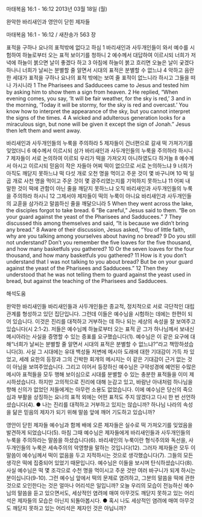 마태복음 16:1 - 16:12 
2013년 03월 18일 (월)

완악한 바리새인과 영안이 닫힌 제자들



마태복음 16:1 - 16:12 / 새찬송가 563 장


표적을 구하나 요나의 표적밖에 없다고 하심
1 바리새인과 사두개인들이 와서 예수를 시험하여 하늘로부터 오는 표적 보이기를 청하니 2 예수께서 대답하여 이르시되 너희가 저녁에 하늘이 붉으면 날이 좋겠다 하고 3 아침에 하늘이 붉고 흐리면 오늘은 날이 궂겠다 하나니 너희가 날씨는 분별할 줄 알면서 시대의 표적은 분별할 수 없느냐 4 악하고 음란한 세대가 표적을 구하나 요나의 표적 밖에는 보여 줄 표적이 없느니라 하시고 그들을 떠나 가시니라
1 The Pharisees and Sadducees came to Jesus and tested him by asking him to show them a sign from heaven. 2 He replied, “When evening comes, you say, ‘It will be fair weather, for the sky is red,’ 3 and in the morning, ‘Today it will be stormy, for the sky is red and overcast.’ You know how to interpret the appearance of the sky, but you cannot interpret the signs of the times. 4 A wicked and adulterous generation looks for a miraculous sign, but none will be given it except the sign of Jonah.” Jesus then left them and went away.

바리새인과 사두개인들의 누룩을 주의하라
5 제자들이 건너편으로 갈새 떡 가져가기를 잊었더니 6 예수께서 이르시되 삼가 바리새인과 사두개인들의 누룩을 주의하라 하시니 7 제자들이 서로 논의하여 이르되 우리가 떡을 가져오지 아니하였도다 하거늘 8 예수께서 아시고 이르시되 믿음이 작은 자들아 어찌 떡이 없으므로 서로 논의하느냐 9 너희가 아직도 깨닫지 못하느냐 떡 다섯 개로 오천 명을 먹이고 주운 것이 몇 바구니며 10 떡 일곱 개로 사천 명을 먹이고 주운 것이 몇 광주리였는지를 기억하지 못하느냐 11 어찌 내 말한 것이 떡에 관함이 아닌 줄을 깨닫지 못하느냐 오직 바리새인과 사두개인들의 누룩을 주의하라 하시니 12 그제서야 제자들이 떡의 누룩이 아니요 바리새인과 사두개인들의 교훈을 삼가라고 말씀하신 줄을 깨달으니라
5 When they went across the lake, the disciples forgot to take bread. 6 “Be careful,” Jesus said to them. “Be on your guard against the yeast of the Pharisees and Sadducees.” 7 They discussed this among themselves and said, “It is because we didn’t bring any bread.” 8 Aware of their discussion, Jesus asked, “You of little faith, why are you talking among yourselves about having no bread? 9 Do you still not understand? Don’t you remember the five loaves for the five thousand, and how many basketfuls you gathered? 10 Or the seven loaves for the four thousand, and how many basketfuls you gathered? 11 How is it you don’t understand that I was not talking to you about bread? But be on your guard against the yeast of the Pharisees and Sadducees.” 12 Then they understood that he was not telling them to guard against the yeast used in bread, but against the teaching of the Pharisees and Sadducees.

해석도움





완악한 바리새인들 
바리새인들과 사두개인들은 종교적, 정치적으로 서로 극단적인 대립관계를 형성하고 있던 집단입니다. 그런데 이들은 예수님을 시험하는 데에는 한편이 되어 있습니다. 이것은 진리를 대적하고 거부하는 데 하나 되는 세상의 속성을 잘 보여주고 있습니다(시 2:1-2). 저들은 예수님께 하늘로부터 오는 표적 곧 그가 하나님께서 보내신 메시아라는 사실을 증명할 수 있는 증표를 요구했습니다(1). 예수님은 이 같은 요구에 대해“너희가 날씨는 분별할 줄 알면서 시대의 표적은 분별할 수 없느냐?”라고 책망하셨습니다(3). 사실 그 시대에는 유대 백성들 저변에 메시아 도래에 대한 기대감이 가득 차 있었고, 세례 요한의 등장과 그의 긴박한 회개의 메시지는 이 같은 기대감이 근거 없는 것이 아님을 보여주었습니다. 그리고 이어서 등장하신 예수님은 구약성경에 예언된 수많은 메시아 표적들을 모두 행해 보이심으로 시대를 분별할 수 있는 충분한 표적들을 이미 제시하셨습니다. 하지만 고의적으로 진리에 대해 눈감고 있고, 바람난 아내처럼 하나님을 향해 신의가 없었던 저들에게는 아무런 소용도 없었습니다. 이에 예수님은 당신의 죽으심과 부활을 상징하는 요나의 표적 외에는 어떤 표적도 주지 않겠다고 다시 한 번 선언하셨습니다(4).
● 나는 진리를 대적하고 거부하고 있지는 않습니까? 하나님 나라의 속성을 닮은 믿음의 제자가 되기 위해 말씀 앞에 깨어 기도하고 있습니까?

영안이 닫힌 제자들 
예수님과 함께 배에 오른 제자들은 실수로 떡 가져오기를 잊었음을 발견하게 되었습니다(5). 마침 그때 예수님은 제자들에게 바리새인들과 사두개인들의 누룩을 주의하라는 말씀을 하셨습니다(6). 바리새인의 누룩이란 형식주의와 독선을, 사두개인들의 누룩은 세속주의의 악영향을 말하는 것입니다(12). 그러자 제자들은 모두 이 말씀이 예수님께서 떡이 없음을 두고 지적하시는 것으로 생각했습니다(7). 그들의 모든 생각은 떡에 집중되어 있었기 때문입니다. 예수님은 이들을 보시며 탄식하셨습니다(8). 사실 예수님은 떡 몇 조각으로 수천 명을 먹이시고 주운 것만 여러 바구니가 되게 하시는 분이십니다(9-10). 그런 예수님 앞에서 떡의 문제로 염려하고, 그분의 말씀을 떡에 관한 것으로 오인한다는 것은 얼마나 어리석은 일입니까? 오늘 우리의 모습이 전능하신 예수님의 말씀을 듣고 있으면서도, 세상적인 염려에 매여 아무것도 깨닫지 못하고 있는 어리석은 제자들의 모습은 아닌지 되돌아봅시다.
● 혹시 나도 세상적인 염려에 매여 아무것도 깨닫지 못하고 있는 어리석은 제자인 것은 아닙니까?